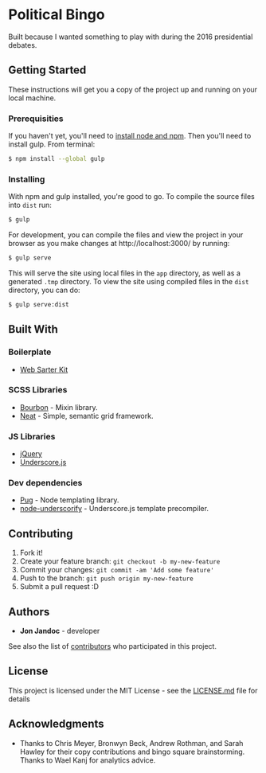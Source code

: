 # Political Bingo

Built because I wanted something to play with during the 2016 presidential debates.

## Getting Started

These instructions will get you a copy of the project up and running on your local machine.

### Prerequisities

If you haven't yet, you'll need to [install node and npm](https://nodejs.org/en/download/). Then you'll need to install gulp. From terminal:

```sh
$ npm install --global gulp
```

### Installing

With npm and gulp installed, you're good to go. To compile the source files into `dist` run:

```sh
$ gulp
```

For development, you can compile the files and view the project in your browser as you make changes at http://localhost:3000/ by running:

```sh
$ gulp serve
```

This will serve the site using local files in the `app` directory, as well as a generated `.tmp` directory. To view the site using compiled files in the `dist` directory, you can do:

```sh
$ gulp serve:dist
```

## Built With

### Boilerplate
- [Web Sarter Kit](https://developers.google.com/web/tools/starter-kit/)

### SCSS Libraries
- [Bourbon](https://bourbon.io/) - Mixin library.
- [Neat](https://neat.bourbon.io/) - Simple, semantic grid framework.

### JS Libraries
- [jQuery](https://jquery.com/)
- [Underscore.js](http://underscorejs.org/)

### Dev dependencies
- [Pug](https://pugjs.org/) - Node templating library.
- [node-underscorify](https://www.npmjs.com/package/node-underscorify) - Underscore.js template precompiler.

## Contributing

1. Fork it!
2. Create your feature branch: `git checkout -b my-new-feature`
3. Commit your changes: `git commit -am 'Add some feature'`
4. Push to the branch: `git push origin my-new-feature`
5. Submit a pull request :D


## Authors

* **Jon Jandoc** - developer

See also the list of [contributors](https://github.com/jjandoc/debate-bingo/contributors) who participated in this project.

## License

This project is licensed under the MIT License - see the [LICENSE.md](LICENSE.md) file for details

## Acknowledgments

* Thanks to Chris Meyer, Bronwyn Beck, Andrew Rothman, and Sarah Hawley for their copy contributions and bingo square brainstorming. Thanks to Wael Kanj for analytics advice.
